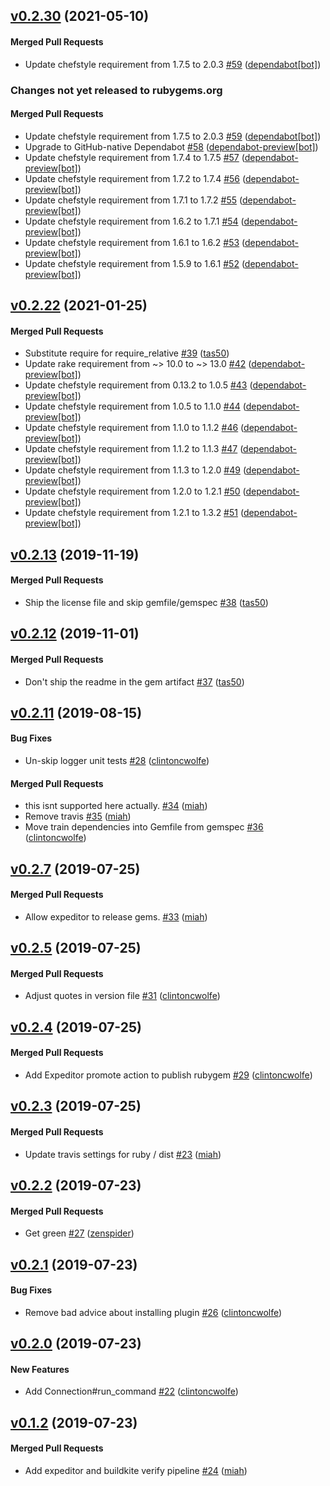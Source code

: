 <!-- latest_release 0.2.30 -->
## [v0.2.30](https://github.com/inspec/train-habitat/tree/v0.2.30) (2021-05-10)

#### Merged Pull Requests
- Update chefstyle requirement from 1.7.5 to 2.0.3 [#59](https://github.com/inspec/train-habitat/pull/59) ([dependabot[bot]](https://github.com/dependabot[bot]))
<!-- latest_release -->

<!-- release_rollup since=0.2.22 -->
### Changes not yet released to rubygems.org

#### Merged Pull Requests
- Update chefstyle requirement from 1.7.5 to 2.0.3 [#59](https://github.com/inspec/train-habitat/pull/59) ([dependabot[bot]](https://github.com/dependabot[bot])) <!-- 0.2.30 -->
- Upgrade to GitHub-native Dependabot [#58](https://github.com/inspec/train-habitat/pull/58) ([dependabot-preview[bot]](https://github.com/dependabot-preview[bot])) <!-- 0.2.29 -->
- Update chefstyle requirement from 1.7.4 to 1.7.5 [#57](https://github.com/inspec/train-habitat/pull/57) ([dependabot-preview[bot]](https://github.com/dependabot-preview[bot])) <!-- 0.2.28 -->
- Update chefstyle requirement from 1.7.2 to 1.7.4 [#56](https://github.com/inspec/train-habitat/pull/56) ([dependabot-preview[bot]](https://github.com/dependabot-preview[bot])) <!-- 0.2.27 -->
- Update chefstyle requirement from 1.7.1 to 1.7.2 [#55](https://github.com/inspec/train-habitat/pull/55) ([dependabot-preview[bot]](https://github.com/dependabot-preview[bot])) <!-- 0.2.26 -->
- Update chefstyle requirement from 1.6.2 to 1.7.1 [#54](https://github.com/inspec/train-habitat/pull/54) ([dependabot-preview[bot]](https://github.com/dependabot-preview[bot])) <!-- 0.2.25 -->
- Update chefstyle requirement from 1.6.1 to 1.6.2 [#53](https://github.com/inspec/train-habitat/pull/53) ([dependabot-preview[bot]](https://github.com/dependabot-preview[bot])) <!-- 0.2.24 -->
- Update chefstyle requirement from 1.5.9 to 1.6.1 [#52](https://github.com/inspec/train-habitat/pull/52) ([dependabot-preview[bot]](https://github.com/dependabot-preview[bot])) <!-- 0.2.23 -->
<!-- release_rollup -->

<!-- latest_stable_release -->
## [v0.2.22](https://github.com/inspec/train-habitat/tree/v0.2.22) (2021-01-25)

#### Merged Pull Requests
- Substitute require for require_relative [#39](https://github.com/inspec/train-habitat/pull/39) ([tas50](https://github.com/tas50))
- Update rake requirement from ~&gt; 10.0 to ~&gt; 13.0 [#42](https://github.com/inspec/train-habitat/pull/42) ([dependabot-preview[bot]](https://github.com/dependabot-preview[bot]))
- Update chefstyle requirement from 0.13.2 to 1.0.5 [#43](https://github.com/inspec/train-habitat/pull/43) ([dependabot-preview[bot]](https://github.com/dependabot-preview[bot]))
- Update chefstyle requirement from 1.0.5 to 1.1.0 [#44](https://github.com/inspec/train-habitat/pull/44) ([dependabot-preview[bot]](https://github.com/dependabot-preview[bot]))
- Update chefstyle requirement from 1.1.0 to 1.1.2 [#46](https://github.com/inspec/train-habitat/pull/46) ([dependabot-preview[bot]](https://github.com/dependabot-preview[bot]))
- Update chefstyle requirement from 1.1.2 to 1.1.3 [#47](https://github.com/inspec/train-habitat/pull/47) ([dependabot-preview[bot]](https://github.com/dependabot-preview[bot]))
- Update chefstyle requirement from 1.1.3 to 1.2.0 [#49](https://github.com/inspec/train-habitat/pull/49) ([dependabot-preview[bot]](https://github.com/dependabot-preview[bot]))
- Update chefstyle requirement from 1.2.0 to 1.2.1 [#50](https://github.com/inspec/train-habitat/pull/50) ([dependabot-preview[bot]](https://github.com/dependabot-preview[bot]))
- Update chefstyle requirement from 1.2.1 to 1.3.2 [#51](https://github.com/inspec/train-habitat/pull/51) ([dependabot-preview[bot]](https://github.com/dependabot-preview[bot]))
<!-- latest_stable_release -->

## [v0.2.13](https://github.com/inspec/train-habitat/tree/v0.2.13) (2019-11-19)

#### Merged Pull Requests
- Ship the license file and skip gemfile/gemspec [#38](https://github.com/inspec/train-habitat/pull/38) ([tas50](https://github.com/tas50))

## [v0.2.12](https://github.com/inspec/train-habitat/tree/v0.2.12) (2019-11-01)

#### Merged Pull Requests
- Don&#39;t ship the readme in the gem artifact [#37](https://github.com/inspec/train-habitat/pull/37) ([tas50](https://github.com/tas50))

## [v0.2.11](https://github.com/inspec/train-habitat/tree/v0.2.11) (2019-08-15)

#### Bug Fixes
- Un-skip logger unit tests [#28](https://github.com/inspec/train-habitat/pull/28) ([clintoncwolfe](https://github.com/clintoncwolfe))

#### Merged Pull Requests
- this isnt supported here actually. [#34](https://github.com/inspec/train-habitat/pull/34) ([miah](https://github.com/miah))
- Remove travis [#35](https://github.com/inspec/train-habitat/pull/35) ([miah](https://github.com/miah))
- Move train dependencies into Gemfile from gemspec [#36](https://github.com/inspec/train-habitat/pull/36) ([clintoncwolfe](https://github.com/clintoncwolfe))

## [v0.2.7](https://github.com/inspec/train-habitat/tree/v0.2.7) (2019-07-25)

#### Merged Pull Requests
- Allow expeditor to release gems. [#33](https://github.com/inspec/train-habitat/pull/33) ([miah](https://github.com/miah))



## [v0.2.5](https://github.com/inspec/train-habitat/tree/v0.2.5) (2019-07-25)

#### Merged Pull Requests
- Adjust quotes in version file [#31](https://github.com/inspec/train-habitat/pull/31) ([clintoncwolfe](https://github.com/clintoncwolfe))

## [v0.2.4](https://github.com/inspec/train-habitat/tree/v0.2.4) (2019-07-25)

#### Merged Pull Requests
- Add Expeditor promote action to publish rubygem [#29](https://github.com/inspec/train-habitat/pull/29) ([clintoncwolfe](https://github.com/clintoncwolfe))

## [v0.2.3](https://github.com/inspec/train-habitat/tree/v0.2.3) (2019-07-25)

#### Merged Pull Requests
- Update travis settings for ruby / dist [#23](https://github.com/inspec/train-habitat/pull/23) ([miah](https://github.com/miah))

## [v0.2.2](https://github.com/inspec/train-habitat/tree/v0.2.2) (2019-07-23)

#### Merged Pull Requests
- Get green [#27](https://github.com/inspec/train-habitat/pull/27) ([zenspider](https://github.com/zenspider))

## [v0.2.1](https://github.com/inspec/train-habitat/tree/v0.2.1) (2019-07-23)

#### Bug Fixes
- Remove bad advice about installing plugin [#26](https://github.com/inspec/train-habitat/pull/26) ([clintoncwolfe](https://github.com/clintoncwolfe))

## [v0.2.0](https://github.com/inspec/train-habitat/tree/v0.2.0) (2019-07-23)

#### New Features
- Add Connection#run_command [#22](https://github.com/inspec/train-habitat/pull/22) ([clintoncwolfe](https://github.com/clintoncwolfe))

## [v0.1.2](https://github.com/inspec/train-habitat/tree/v0.1.2) (2019-07-23)

#### Merged Pull Requests
- Add expeditor and buildkite verify pipeline [#24](https://github.com/inspec/train-habitat/pull/24) ([miah](https://github.com/miah))